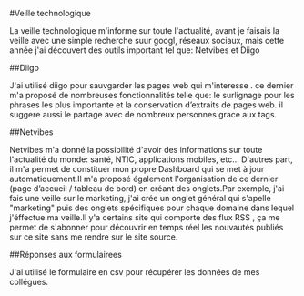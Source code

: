 #Veille technologique

La veille technologique m'informe sur toute l'actualité, avant je faisais la veille avec une simple recherche suur googl, réseaux sociaux, mais cette année j'ai découvert des outils important tel que: Netvibes et Diigo


##Diigo

J'ai utilisé diigo pour sauvgarder les pages web qui m'interesse . ce dernier m'a proposé de nombreuses fonctionnalités telle que: le surlignage pour les phrases les plus importante et la conservation d’extraits de pages web.
il suggere aussi le partage avec de nombreux personnes grace aux tags. 

##Netvibes

Netvibes m'a donné la possibilité d'avoir des informations sur toute l'actualité du monde: santé, NTIC, applications mobiles, etc...
D'autres part, il m'a permet de constituer mon propre Dashboard qui se met à jour automatiquement.Il m'a proposé également l'organisation de ce dernier (page d’accueil / tableau de bord) en créant des onglets.Par exemple, j'ai fais une  veille sur le marketing, j'ai crée un onglet général qui s'apelle "marketing" puis des onglets spécifiques pour chaque domaine dans lequel j'éffectue ma veille.Il y'a certains site qui comporte des flux RSS , ça me permet de s'abonner  pour découvrir en temps réel les nouvautés publiés sur ce site sans me rendre sur le site source.

##Réponses aux formulairees

J'ai utilisé le formulaire en csv pour récupérer les données de mes collégues.

